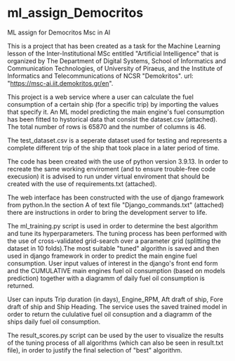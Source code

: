 # ml_assign_Democritos
ML assign for Democritos Msc in AI

  This is a project that has been created as a task for the Machine Learning lesson
of the Inter-Institutional MSc entitled "Artificial Intelligence" that is organized by 
The Department of Digital Systems, School of Informatics and Communication Technologies, 
of University of Piraeus, and the Institute of Informatics and Telecommunications of NCSR "Demokritos".
url: "https://msc-ai.iit.demokritos.gr/en".

  This project is a web service where a user can calculate the fuel consumption of a certain ship (for a specific
trip) by importing the values that specify it. An ML model predicting the main engine's fuel consumption has been fitted to 
hystorical data that consist the dataset.csv (attached). The total number of rows is 65870 and the
number of columns is 46.

The test_dataset.csv is a seperate dataset used for testing and represents a complete different trip of the ship that took place in a later period of time.

The code has been created with the use of python version 3.9.13. In order to recreate the same working enviroment (and to ensure trouble-free code execusion) it is advised to run under virtual enviroment that should be created with the use of requirements.txt (attached).

The web interface has been constructed with the use of django framework from python.In the section A of text file "Django_commands.txt" (attached) there are instructions in order to bring the development server to life.

The ml_training.py script is used in order to determine the best algorithm and tune its hyperparameters. The tuning process has been performed with the use of cross-validated grid-search over a parameter grid (splitting the dataset in 10 folds).The most suitable "tuned" algorithn is saved and then used in django framework in order to predict the main engine fuel consumption.
User input values of interest in the django's front end form and the CUMULATIVE main engines fuel oil consumption (based on models prediction) together with a diagramm of daily fuel oil consumption is returned.

User can inputs Trip duration (in days), Engine_RPM, Aft draft of ship, Fore draft of ship and Ship Heading. The service uses the saved trained model in order to return the cululative fuel oil consuption and a diagramm of the ships daily fuel oil consumption.

The result_scores.py script can be used by the user to visualize the results of the tuning process of all algorithms (which can also be seen in result.txt file), in order to justify the final selection of "best" algorithm.
